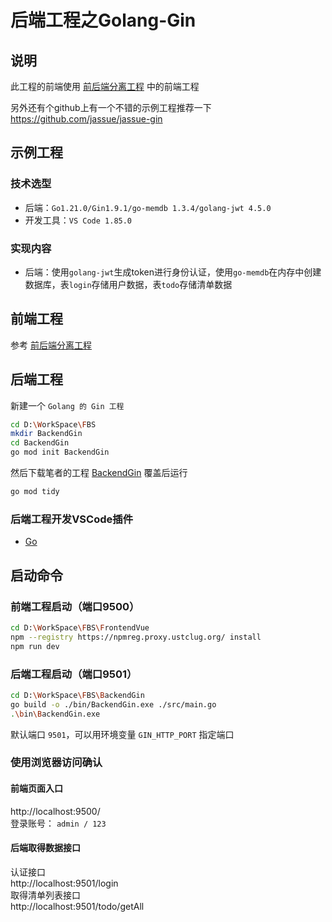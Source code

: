 # 后端工程之Golang-Gin

## 说明
此工程的前端使用 [前后端分离工程](./Frontend_Backend_Separation_zh_CN.md) 中的前端工程

另外还有个github上有一个不错的示例工程推荐一下  
https://github.com/jassue/jassue-gin

## 示例工程

### 技术选型
 - 后端：``Go1.21.0/Gin1.9.1/go-memdb 1.3.4/golang-jwt 4.5.0``
 - 开发工具：``VS Code 1.85.0``

### 实现内容
 - 后端：使用``golang-jwt``生成token进行身份认证，使用``go-memdb``在内存中创建数据库，表``login``存储用户数据，表``todo``存储清单数据

## 前端工程
参考 [前后端分离工程](./Frontend_Backend_Separation_zh_CN.md)

## 后端工程
新建一个 ``Golang 的 Gin 工程``  
```bash
cd D:\WorkSpace\FBS
mkdir BackendGin
cd BackendGin
go mod init BackendGin
```
然后下载笔者的工程 [BackendGin](./BackendGin) 覆盖后运行
```bash
go mod tidy
```

### 后端工程开发VSCode插件
 - [Go](https://marketplace.visualstudio.com/items?itemName=golang.Go)

## 启动命令

### 前端工程启动（端口9500）
```bash
cd D:\WorkSpace\FBS\FrontendVue
npm --registry https://npmreg.proxy.ustclug.org/ install
npm run dev
```

### 后端工程启动（端口9501）
```bash
cd D:\WorkSpace\FBS\BackendGin
go build -o ./bin/BackendGin.exe ./src/main.go
.\bin\BackendGin.exe
```

默认端口 ``9501``，可以用环境变量 ``GIN_HTTP_PORT`` 指定端口

### 使用浏览器访问确认

#### 前端页面入口
http://localhost:9500/  
登录账号： ``admin / 123``  

#### 后端取得数据接口
认证接口  
http://localhost:9501/login  
取得清单列表接口  
http://localhost:9501/todo/getAll  
